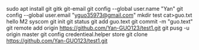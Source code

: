 sudo apt install git gitk git-email
git config --global user.name "Yan"
git config --global user.email "yguo35973@gmail.com"
mkdir test
cat>guo.txt
hello M2 syscom
git init
git status
git add guo.text
git commit -m "guo.text"
git remote add origin https://github.com/Yan-GUO123/test1.git
git pusg -u origin master
git config credentieal.helper store
git clone https://github.com/Yan-GUO123/test1.git
